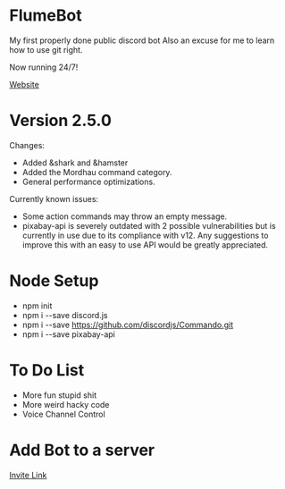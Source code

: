 # FlumeBot
My first properly done public discord bot
Also an excuse for me to learn how to use git right.

Now running 24/7!

[Website](https://sites.google.com/view/flumebot)


# Version 2.5.0
Changes: 
- Added &shark and &hamster
- Added the Mordhau command category.
- General performance optimizations.

Currently known issues:
- Some action commands may throw an empty message.
- pixabay-api is severely outdated with 2 possible vulnerabilities but is currently in use due to its compliance with v12. Any suggestions to improve this with an easy to use API would be greatly appreciated.


# Node Setup
- npm init
- npm i --save discord.js
- npm i --save https://github.com/discordjs/Commando.git
- npm i --save pixabay-api


# To Do List
- More fun stupid shit
- More weird hacky code
- Voice Channel Control

# Add Bot to a server
[Invite Link](https://discordapp.com/oauth2/authorize?client_id=662760640242384904&scope=bot&permissions=2146958591)
